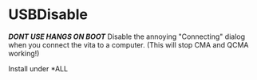 # USBDisable
*__DONT USE HANGS ON BOOT__*
Disable the annoying "Connecting" dialog when you connect the vita to a computer. (This will stop CMA and QCMA working!)

Install under *ALL
